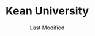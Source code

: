 ---
layout: location-page
date: Last Modified
description: "Local COVID-19 testing is available at Kean University in Union, New Jersey, USA."
permalink: "locations/new-jersey/union/kean-university/"
tags:
  - locations
  - new-jersey
title: Kean University
state: New Jersey
stateAbbr: NJ
hood: Union County
address: 1000 Morris Ave
city: Union
zip: 07083
mapUrl: "http://maps.apple.com/?q=Kean+University&address=1000+Morris+Ave,Union,New+Jersey,07083"
locationType: Drive-thru
phone: 908-373-5105 / 908-214-7107
website: https://ucnj.org/
onlineBooking: undefined
closed: undefined
closedUpdate: April 14th, 2020
notes: "By appointment only. Requires doctor's referral. Only for individuals with symptoms. Local residents only. Prioritizes health care workers. Prioritizes first responders. Requires phone screen."
days: Weekdays
hours: 9AM-5PM
altDays: Saturdays
altHours: 9AM-2PM
ctaMessage: Learn more
ctaUrl: "https://ucnj.org/"
---